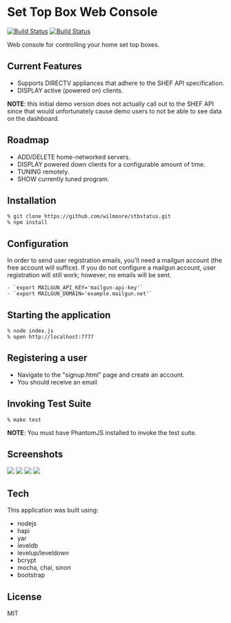 # Set Top Box Web Console

[![Build Status](https://travis-ci.org/wilmoore/stbstatus.png)](https://travis-ci.org/wilmoore/stbstatus)
[![Build Status](https://david-dm.org/wilmoore/stbstatus.png)](https://david-dm.org/wilmoore/stbstatus)

  Web console for controlling your home set top boxes.

## Current Features

  - Supports DIRECTV appliances that adhere to the SHEF API specification.
  - DISPLAY active (powered on) clients.

  **NOTE**: this initial demo version does not actually call out to the SHEF API since that would unfortunately cause demo users to not be able to see data on the dashboard.

## Roadmap

  - ADD/DELETE home-networked servers.
  - DISPLAY powered down clients for a configurable amount of time.
  - TUNING remotely.
  - SHOW currently tuned program.

## Installation

    % git clone https://github.com/wilmoore/stbstatus.git
    % npm install

## Configuration

In order to send user registration emails, you'll need a mailgun account (the free account will suffice). If you do not configure a mailgun account, user registration will still work; however, no emails will be sent.

    - `export MAILGUN_API_KEY='mailgun-api-key'`
    - `export MAILGUN_DOMAIN='example.mailgun.net'`

## Starting the application

    % node index.js
    % open http://localhost:7777

## Registering a user

  - Navigate to the "signup.html" page and create an account.
  - You should receive an email

## Invoking Test Suite

    % make test

  **NOTE**: You must have PhantomJS installed to invoke the test suite.

## Screenshots

![](http://f.cl.ly/items/3b1l0Y3a1x2B1C2K1m2L/Image%202013.08.14%206%3A05%3A22%20AM.png)
![](http://f.cl.ly/items/1l3w0X1F0T2f1f1J1K1Z/Image%202013.08.14%206%3A05%3A49%20AM.png)
![](http://f.cl.ly/items/1m0W3O0K3K3M1D1x3n0L/Image%202013.08.14%206%3A05%3A58%20AM.png)
![](http://f.cl.ly/items/3g1p3e062y1Z41063Y1P/Image%202013.08.14%206%3A06%3A09%20AM.png)

## Tech

This application was built using:

  - nodejs
  - hapi
  - yar
  - leveldb
  - levelup/leveldown
  - bcrypt
  - mocha, chai, sinon
  - bootstrap

## License

  MIT

